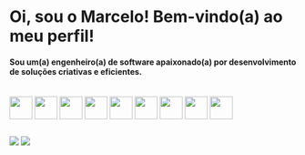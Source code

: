 <h1> Oi, sou o Marcelo! Bem-vindo(a) ao meu perfil!</h1>


<h4>Sou um(a) engenheiro(a) de software apaixonado(a) por desenvolvimento de soluções criativas e eficientes.</h3>


<div style= "display:inline-block"><br>
 <img align="center" Width ="40" right= "30"
   src="https://cdn.jsdelivr.net/gh/devicons/devicon/icons/javascript/javascript-plain.svg" />
 <img align="center" Width ="40" right= "30"
src="https://cdn.jsdelivr.net/gh/devicons/devicon/icons/typescript/typescript-plain.svg" />
 <img align="center" Width ="40" right= "30"
 src="https://cdn.jsdelivr.net/gh/devicons/devicon/icons/react/react-original-wordmark.svg" />
 <img align="center" Width ="40" right= "30"
  src="https://cdn.jsdelivr.net/gh/devicons/devicon/icons/nodejs/nodejs-original.svg" />
 <img align="center" Width ="40" right= "30"
   src="https://cdn.jsdelivr.net/gh/devicons/devicon/icons/postgresql/postgresql-original.svg" />
  <img align="center" Width ="40" right= "30"
   src="https://cdn.jsdelivr.net/gh/devicons/devicon/icons/mongodb/mongodb-original-wordmark.svg" />
 <img align="center" Width ="40" right= "30"
   src="https://cdn.jsdelivr.net/gh/devicons/devicon/icons/html5/html5-original.svg" />
 <img align="center" Width ="40" right= "30"
   src="https://cdn.jsdelivr.net/gh/devicons/devicon/icons/css3/css3-original.svg" />
  <img align="center" Width ="40" right= "30"
   src="https://cdn.jsdelivr.net/gh/devicons/devicon/icons/git/git-original.svg" />

                                       
 </div>



##


<div>
   <a href="https://www.instagram.com/marcelocortesjf/" target="_blank"><img src="https://img.shields.io/badge/-Instagram-%23E4405F?style=for-the-badge&logo=instagram&logoColor=white" target="_blank"></a>
    <a href="https://www.linkedin.com/in/marcelo-mendes-701314266/" target="_blank"><img src="https://img.shields.io/badge/-LinkedIn-%230077B5?style=for-the-badge&logo=linkedin&logoColor=white" target="_blank"></a> 
</div>
